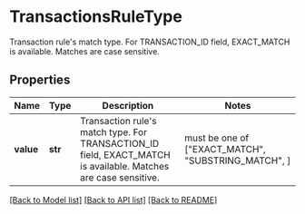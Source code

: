 # TransactionsRuleType

Transaction rule's match type. For TRANSACTION_ID field, EXACT_MATCH is available. Matches are case sensitive. 

## Properties
Name | Type | Description | Notes
------------ | ------------- | ------------- | -------------
**value** | **str** | Transaction rule&#39;s match type. For TRANSACTION_ID field, EXACT_MATCH is available. Matches are case sensitive.  |  must be one of ["EXACT_MATCH", "SUBSTRING_MATCH", ]

[[Back to Model list]](../README.md#documentation-for-models) [[Back to API list]](../README.md#documentation-for-api-endpoints) [[Back to README]](../README.md)


